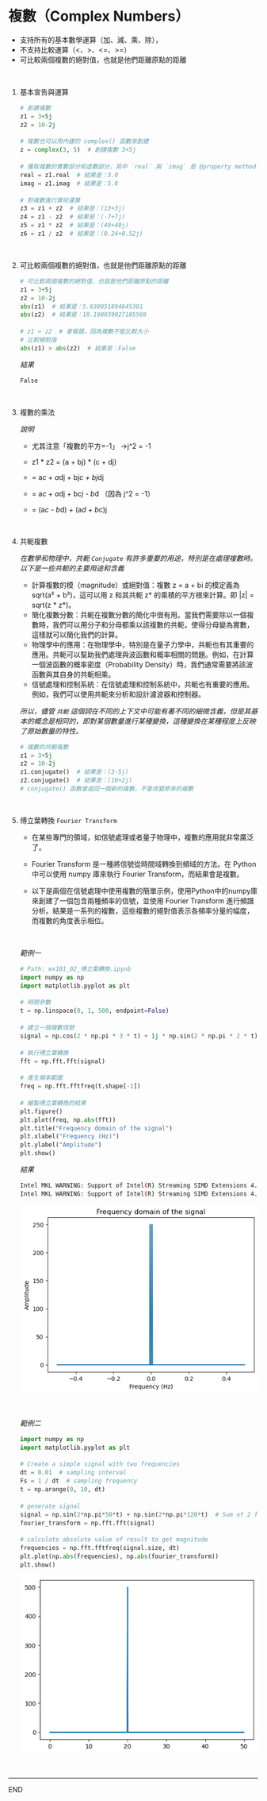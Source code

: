 # 複數（Complex Numbers）

- 支持所有的基本數學運算（加、減、乘、除），
- 不支持比較運算（<、>、<=、>=）
- 可比較兩個複數的絕對值，也就是他們距離原點的距離

<br>

1. 基本宣告與運算


    ```python
    # 創建複數
    z1 = 3+5j
    z2 = 10-2j

    # 複數也可以用內建的 complex() 函數來創建
    z = complex(3, 5)  # 創建複數 3+5j

    # 獲取複數的實數部分和虛數部分，其中 `real` 與 `imag` 是 @property method
    real = z1.real  # 結果是：3.0
    imag = z1.imag  # 結果是：5.0

    # 對複數進行算術運算
    z3 = z1 + z2  # 結果是：(13+3j)
    z4 = z1 - z2  # 結果是：(-7+7j)
    z5 = z1 * z2  # 結果是：(40+40j)
    z6 = z1 / z2  # 結果是：(0.24+0.52j)
    ```

</br>

2. 可比較兩個複數的絕對值，也就是他們距離原點的距離


    ```python
    # 可比較兩個複數的絕對值，也就是他們距離原點的距離
    z1 = 3+5j
    z2 = 10-2j
    abs(z1)  # 結果是：5.830951894845301
    abs(z2)  # 結果是：10.198039027185569

    # z1 > z2  # 會報錯，因為複數不能比較大小
    # 比較絕對值
    abs(z1) > abs(z2)  # 結果是：False
    ```
    _結果_
    ```bash
    False
    ```

</br>

3. 複數的乘法

    _說明_
  
   - 尤其注意「複數的平方=-1」 ->j^2 = -1
     
   - z1 * z2 = (a + bj) * (c + dj)
     
   - = a*c + a*dj + bj*c + bj*dj
     
   - = a*c + a*dj + b*cj - b*d  （因為 j^2 = -1）
     
   - = (a*c - b*d) + (a*d + b*c)j

</br>

4. 共軛複數

    _在數學和物理中，共軛 `Conjugate` 有許多重要的用途，特別是在處理複數時。以下是一些共軛的主要用途和含義_

      - 計算複數的模（magnitude）或絕對值：複數 z = a + bi 的模定義為 sqrt(a² + b²)，這可以用 z 和其共軛 z* 的乘積的平方根來計算。即 |z| = sqrt(z * z*)。
      - 簡化複數分數：共軛在複數分數的簡化中很有用。當我們需要除以一個複數時，我們可以用分子和分母都乘以該複數的共軛，使得分母變為實數，這樣就可以簡化我們的計算。
      - 物理學中的應用：在物理學中，特別是在量子力學中，共軛也有其重要的應用。共軛可以幫助我們處理與波函數和概率相關的問題。例如，在計算一個波函數的概率密度（Probability Density）時，我們通常需要將該波函數與其自身的共軛相乘。
      - 信號處理和控制系統：在信號處理和控制系統中，共軛也有重要的應用。例如，我們可以使用共軛來分析和設計濾波器和控制器。

    _所以，儘管 `共軛` 這個詞在不同的上下文中可能有著不同的細微含義，但是其基本的概念是相同的，即對某個數量進行某種變換，這種變換在某種程度上反映了原始數量的特性。_


    ```python
    # 複數的共軛複數
    z1 = 3+5j
    z2 = 10-2j
    z1.conjugate()  # 結果是：(3-5j)
    z2.conjugate()  # 結果是：(10+2j)
    # conjugate() 函數會返回一個新的複數，不會改變原來的複數
    ```

</br>

5. 傅立葉轉換 `Fourier Transform`

   - 在某些專門的領域，如信號處理或者量子物理中，複數的應用就非常廣泛了。

   - Fourier Transform 是一種將信號從時間域轉換到頻域的方法。在 Python 中可以使用 numpy 庫來執行 Fourier Transform，而結果會是複數。

   - 以下是兩個在信號處理中使用複數的簡單示例，使用Python中的numpy庫來創建了一個包含兩種頻率的信號，並使用 Fourier Transform 進行頻譜分析。結果是一系列的複數，這些複數的絕對值表示各頻率分量的幅度，而複數的角度表示相位。

    <br>

    _範例一_
    
    ```python
    # Path: ex101_02_傅立葉轉換.ipynb
    import numpy as np
    import matplotlib.pyplot as plt

    # 時間參數
    t = np.linspace(0, 1, 500, endpoint=False)

    # 建立一個複數信號
    signal = np.cos(2 * np.pi * 3 * t) + 1j * np.sin(2 * np.pi * 2 * t)

    # 執行傅立葉轉換
    fft = np.fft.fft(signal)

    # 產生頻率範圍
    freq = np.fft.fftfreq(t.shape[-1])

    # 繪製傅立葉轉換的結果
    plt.figure()
    plt.plot(freq, np.abs(fft))
    plt.title("Frequency domain of the signal")
    plt.xlabel("Frequency (Hz)")
    plt.ylabel("Amplitude")
    plt.show()
    ```
    _結果_
    ```bash
    Intel MKL WARNING: Support of Intel(R) Streaming SIMD Extensions 4.2 (Intel(R) SSE4.2) enabled only processors has been deprecated. Intel oneAPI Math Kernel Library 2025.0 will require Intel(R) Advanced Vector Extensions (Intel(R) AVX) instructions.
    Intel MKL WARNING: Support of Intel(R) Streaming SIMD Extensions 4.2 (Intel(R) SSE4.2) enabled only processors has been deprecated. Intel oneAPI Math Kernel Library 2025.0 will require Intel(R) Advanced Vector Extensions (Intel(R) AVX) instructions.
    ```

    ![png](./images/3_複數_9_1.png)

    <br>
    
    _範例二_

    ```python
    import numpy as np
    import matplotlib.pyplot as plt

    # Create a simple signal with two frequencies
    dt = 0.01  # sampling interval
    Fs = 1 / dt  # sampling frequency
    t = np.arange(0, 10, dt)

    # generate signal
    signal = np.sin(2*np.pi*50*t) + np.sin(2*np.pi*120*t)  # Sum of 2 frequencies
    fourier_transform = np.fft.fft(signal)

    # calculate absolute value of result to get magnitude
    frequencies = np.fft.fftfreq(signal.size, dt)
    plt.plot(np.abs(frequencies), np.abs(fourier_transform))
    plt.show()
    ```
    
    ![png](./images/3_複數_10_0.png)
    
<br>


---

END
